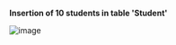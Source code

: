 **Insertion of 10 students in table 'Student'**

![image](https://user-images.githubusercontent.com/62836567/157828684-975768e6-40e6-484b-bb1f-cc9e4aa95f81.png)

